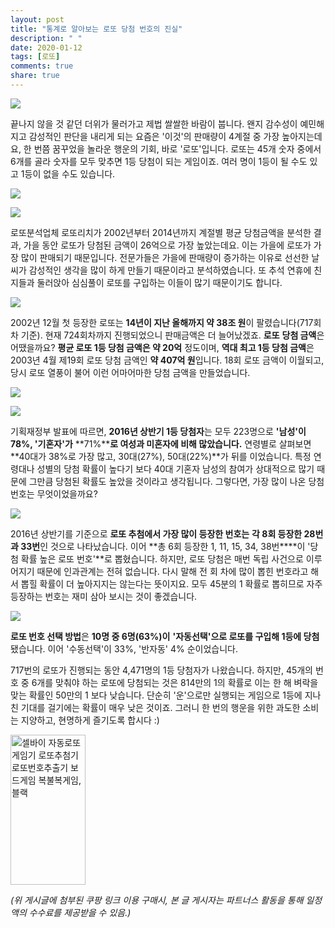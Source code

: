 ```yaml
---
layout: post
title: "통계로 알아보는 로또 당첨 번호의 진실"
description: " "
date: 2020-01-12
tags: [로또]
comments: true
share: true
---
```



[![](https://post-phinf.pstatic.net/20161020_68/1476949449119E2J7U_PNG/161019_%B7%CE%B6%C7_%C4%BF%B9%F6.png?type=w1200)](https://post.naver.com/viewer/postView.nhn?volumeNo=5299795&memberNo=608322&searchKeyword=%EB%A1%9C%EB%98%90%20%EB%8B%B9%EC%B2%A8%20%EB%B2%88%ED%98%B8&searchRank=7#)

끝나지 않을 것 같던 더위가 물러가고 제법 쌀쌀한 바람이 붑니다. 왠지 감수성이 예민해지고 감성적인 판단을 내리게 되는 요즘은 '이것'의 판매량이 4계절 중 가장 높아지는데요, 한 번쯤 꿈꾸었을 놀라운 행운의 기회, 바로 '로또'입니다. 로또는 45개 숫자 중에서 6개를 골라 숫자를 모두 맞추면 1등 당첨이 되는 게임이죠. 여러 명이 1등이 될 수도 있고 1등이 없을 수도 있습니다.

[![](https://post-phinf.pstatic.net/20161020_240/147694946217866mSY_PNG/1.png?type=w1200)](https://post.naver.com/viewer/postView.nhn?volumeNo=5299795&memberNo=608322&searchKeyword=%EB%A1%9C%EB%98%90%20%EB%8B%B9%EC%B2%A8%20%EB%B2%88%ED%98%B8&searchRank=7#)

[![](https://post-phinf.pstatic.net/20161020_210/1476949462213hyBu6_PNG/2.png?type=w1200)](https://post.naver.com/viewer/postView.nhn?volumeNo=5299795&memberNo=608322&searchKeyword=%EB%A1%9C%EB%98%90%20%EB%8B%B9%EC%B2%A8%20%EB%B2%88%ED%98%B8&searchRank=7#)

로또분석업체 로또리치가 2002년부터 2014년까지  계절별 평균 당첨금액을 분석한 결과, 가을 동안 로또가 당첨된 금액이 26억으로 가장 높았는데요. 이는 가을에 로또가 가장 많이 판매되기 때문입니다. 전문가들은 가을에 판매량이 증가하는 이유로 선선한 날씨가 감성적인 생각을 많이 하게 만들기 때문이라고 분석하였습니다. 또 추석 연휴에 친지들과 둘러앉아 심심풀이 로또를 구입하는 이들이 많기 때문이기도 합니다.

[![](https://post-phinf.pstatic.net/20161020_170/1476949462218cACog_PNG/4.png?type=w1200)](https://post.naver.com/viewer/postView.nhn?volumeNo=5299795&memberNo=608322&searchKeyword=%EB%A1%9C%EB%98%90%20%EB%8B%B9%EC%B2%A8%20%EB%B2%88%ED%98%B8&searchRank=7#)

2002년 12월 첫 등장한 로또는 **14년이 지난 올해까지 약 38조 원**이 팔렸습니다(717회차 기준). 현재 724회차까지 진행되었으니 판매금액은 더 늘어났겠죠. **로또** **당첨 금액**은 어땠을까요? **평균 로또 1등 당첨 금액은 약 20억** 정도이며, **역대 최고 1등 당첨 금액**은 2003년 4월 제19회 로또 당첨 금액인 **약 407억 원**입니다. 18회 로또 금액이 이월되고, 당시 로또 열풍이 불어 이런 어마어마한 당첨 금액을 만들었습니다.

[![](https://post-phinf.pstatic.net/20161020_233/1476949462195TR4c0_PNG/3.png?type=w1200)](https://post.naver.com/viewer/postView.nhn?volumeNo=5299795&memberNo=608322&searchKeyword=%EB%A1%9C%EB%98%90%20%EB%8B%B9%EC%B2%A8%20%EB%B2%88%ED%98%B8&searchRank=7#)

[![](https://post-phinf.pstatic.net/20161020_151/1476949462197MFqtY_PNG/5.png?type=w1200)](https://post.naver.com/viewer/postView.nhn?volumeNo=5299795&memberNo=608322&searchKeyword=%EB%A1%9C%EB%98%90%20%EB%8B%B9%EC%B2%A8%20%EB%B2%88%ED%98%B8&searchRank=7#)

기획재정부 발표에 따르면, **2016년 상반기 1등 당첨자**는 모두 223명으로 **'남성'이 78%, '기혼자'가** **71%****로 여성과 미혼자에 비해 많았습니다.** 연령별로 살펴보면 **40대가 38%로 가장 많고, 30대(27%), 50대(22%)**가 뒤를 이었습니다. 특정 연령대나 성별의 당첨 확률이 높다기 보다 40대 기혼자 남성의 참여가 상대적으로 많기 때문에 그만큼 당첨된 확률도 높았을 것이라고 생각됩니다. 그렇다면, 가장 많이 나온 당첨 번호는 무엇이었을까요?

[![](https://post-phinf.pstatic.net/20161020_244/1476949462200GtJAK_PNG/6.png?type=w1200)](https://post.naver.com/viewer/postView.nhn?volumeNo=5299795&memberNo=608322&searchKeyword=%EB%A1%9C%EB%98%90%20%EB%8B%B9%EC%B2%A8%20%EB%B2%88%ED%98%B8&searchRank=7#)

2016년 상반기를 기준으로 **로또 추첨에서 가장 많이 등장한 번호는** **각 8회 등장한 28번과 33번**인 것으로 나타났습니다. 이어 **총 6회 등장한 1, 11, 15, 34, 38번****이 '당첨 확률 높은 로또 번호'**로 뽑혔습니다. 하지만, 로또 당첨은 매번 독립 사건으로 이루어지기 때문에 인과관계는 전혀 없습니다. 다시 말해 전 회 차에 많이 뽑힌 번호라고 해서 뽑힐 확률이 더 높아지지는 않는다는 뜻이지요. 모두 45분의 1 확률로 뽑히므로 자주 등장하는 번호는 재미 삼아 보시는 것이 좋겠습니다.

[![](https://post-phinf.pstatic.net/20161020_218/1476949462267l87PW_PNG/7.png?type=w1200)](https://post.naver.com/viewer/postView.nhn?volumeNo=5299795&memberNo=608322&searchKeyword=%EB%A1%9C%EB%98%90%20%EB%8B%B9%EC%B2%A8%20%EB%B2%88%ED%98%B8&searchRank=7#)

**로또 번호 선택 방법**은 **10명 중 6명(63%)이** **'자동선택'으로 로또를 구입해 1등에 당첨**됐습니다. 이어 '수동선택'이 33%, '반자동' 4% 순이었습니다.  
  
717번의 로또가 진행되는 동안 4,471명의 1등 당첨자가 나왔습니다. 하지만, 45개의 번호 중 6개를 맞춰야 하는 로또에 당첨되는 것은 814만의 1의 확률로 이는 한 해 벼락을 맞는 확률인 50만의 1 보다 낮습니다. 단순히 '운'으로만 실행되는 게임으로 1등에 지나친 기대를 걸기에는 확률이 매우 낮은 것이죠. 그러니 한 번의 행운을 위한 과도한 소비는 지양하고, 현명하게 즐기도록 합시다 :)

<a href="https://coupa.ng/bPsA27" target="_blank" referrerpolicy="unsafe-url"><img src="https://static.coupangcdn.com/image/affiliate/banner/c5ac6667360d2cf09fc6ed449abdf350@2x.jpg" alt="셀바이 자동로또게임기 로또추첨기 로또번호추출기 보드게임 복불복게임, 블랙" width="120" height="240"></a>

_(위 게시글에 첨부된 쿠팡 링크 이용 구매시, 본 글 게시자는 파트너스 활동을 통해 일정액의 수수료를 제공받을 수 있음.)_